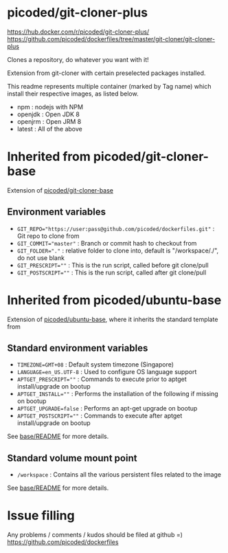 # picoded/git-cloner-plus

https://hub.docker.com/r/picoded/git-cloner-plus/
https://github.com/picoded/dockerfiles/tree/master/git-cloner/git-cloner-plus

Clones a repository, do whatever you want with it!

Extension from git-cloner with certain preselected packages installed.

This readme represents multiple container (marked by Tag name) which install their respective images, as listed below.

+ npm : nodejs with NPM
+ openjdk : Open JDK 8
+ openjrm : Open JRM 8
+ latest : All of the above

# Inherited from picoded/git-cloner-base

Extension of [picoded/git-cloner-base](https://hub.docker.com/r/picoded/git-cloner-base/)

## Environment variables

+ `GIT_REPO="https://user:pass@github.com/picoded/dockerfiles.git"` : Git repo to clone from
+ `GIT_COMMIT="master"` : Branch or commit hash to checkout from
+ `GIT_FOLDER="."` : relative folder to clone into, default is "/workspace/./", do not use blank
+ `GIT_PRESCRIPT=""` : This is the run script, called before git clone/pull
+ `GIT_POSTSCRIPT=""` : This is the run script, called after git clone/pull

# Inherited from picoded/ubuntu-base

Extension of [picoded/ubuntu-base](https://hub.docker.com/r/picoded/ubuntu-base/), 
where it inherits the standard template from

## Standard environment variables

+ `TIMEZONE=GMT+08` : Default system timezone (Singapore)
+ `LANGUAGE=en_US.UTF-8` : Used to configure OS language support
+ `APTGET_PRESCRIPT=""` : Commands to execute prior to aptget install/upgrade on bootup
+ `APTGET_INSTALL=""` : Performs the installation of the following if missing on bootup
+ `APTGET_UPGRADE=false` : Performs an apt-get upgrade on bootup
+ `APTGET_POSTSCRIPT=""` : Commands to execute after aptget install/upgrade on bootup

See [base/README](https://github.com/picoded/dockerfiles/tree/master/base) for more details.

## Standard volume mount point

+ `/workspace` : Contains all the various persistent files related to the image

See [base/README](https://github.com/picoded/dockerfiles/tree/master/base) for more details.

# Issue filling

Any problems / comments / kudos should be filed at github =)
https://github.com/picoded/dockerfiles
